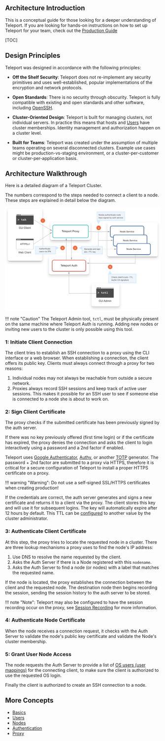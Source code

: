 ## Architecture Introduction

This is a conceptual guide for those looking for a deeper understanding of Teleport. If you are looking for hands-on instructions on how to set up Teleport for your team, check out the [Production Guide](../guides/production)

[TOC]

## Design Principles

Teleport was designed in accordance with the following principles:

* **Off the Shelf Security**: Teleport does not re-implement any security primitives and uses well-established, popular implementations of the encryption and network protocols.

* **Open Standards**: There is no security through obscurity. Teleport is fully compatible with existing and open standards and other software, including [OpenSSH](../guides/openssh).

* **Cluster-Oriented Design**: Teleport is built for managing clusters, not individual servers. In practice this means that hosts and [Users](./users) have cluster memberships. Identity management and authorization happen on a cluster level.

* **Built for Teams**: Teleport was created under the assumption of multiple teams operating on several disconnected clusters. Example use cases might be production-vs-staging environment, or a cluster-per-customer or cluster-per-application basis.

## Architecture Walkthrough

Here is a detailed diagram of a Teleport Cluster. 

The numbers correspond to the steps needed to connect a client to a node. These steps are explained in detail below the diagram.

![Teleport Everything](../img/everything.svg)

!!! note "Caution"
    The Teleport Admin tool, `tctl`, must be physically present on the same machine where Teleport Auth is running. Adding new nodes or inviting new users to the cluster is only possible using this tool.

### 1: Initiate Client Connection

<!--TODO Diagram-->

The client tries to establish an SSH connection to a proxy using the CLI interface or a web browser. When establishing a connection, the client offers its public key. Clients must always connect through a proxy for two reasons:

1. Individual nodes may not always be reachable from outside a secure network.
2. Proxies always record SSH sessions and keep track of active user sessions. This makes it possible for an SSH user to see if someone else is connected to a node she is about to work on.

### 2: Sign Client Certificate

<!--TODO Diagram-->

The proxy checks if the submitted certificate has been previously signed by the auth server.

If there was no key previously offered (first time login) or if the certificate has expired, the proxy denies the connection and asks the client to login interactively using a password and a 2nd factor if enabled.

Teleport uses [Google Authenticator](https://support.google.com/accounts/answer/1066447?hl=en), [Authy](https://www.authy.com/), or another [TOTP](https://en.wikipedia.org/wiki/Time-based_One-time_Password_algorithm) generator. The password + 2nd factor are submitted to a proxy via HTTPS, therefore it is critical for a secure configuration of Teleport to install a proper HTTPS certificate on a proxy.

!!! warning "Warning":
	Do not use a self-signed SSL/HTTPS certificates when creating production! 

If the credentials are correct, the auth server generates and signs a new certificate and returns
it to a client via the proxy. The client stores this key and will use it for subsequent
logins. The key will automatically expire after 12 hours by default. This TTL can be [configured](../configuration#certificates) to another value by the cluster administrator.

### 3: Authenticate Client Certificate

<!--TODO Diagram-->

At this step, the proxy tries to locate the requested node in a cluster. There are three lookup mechanisms a proxy uses to find the node's IP address:

1. Use DNS to resolve the name requested by the client.
2. Asks the Auth Server if there is a Node registered with this `nodename`.
3. Asks the Auth Server to find a node (or nodes) with a label that matches the requested name.

If the node is located, the proxy establishes the connection between the client and the
requested node. The destination node then begins recording the session, sending the session history to the auth server to be stored.

!!! note "Note":
    Teleport may also be configured to have the session recording occur on the proxy, see [Session Recording](../guides/session-recording) for more information.

### 4: Authenticate Node Certificate

<!--TODO Diagram-->

When the node receives a connection request, it checks with the Auth Server to validate the node's public key certificate and validate the Node's cluster membership.

<!--TODO: Expand if needed-->

### 5: Grant User Node Access

<!--TODO Diagram-->

The node requests the Auth Server to provide a list of [OS users (user mappings)](../concepts/users) for the connecting client, to make sure the client is authorized to use the requested OS login.

Finally the client is authorized to create an SSH connection to a node. 

<!--TODO: Expand if needed-->

## More Concepts

* [Basics](./basics)
* [Users](./users)
* [Nodes](./nodes)
* [Authentication](./authentication)
* [Proxy](./proxy)
